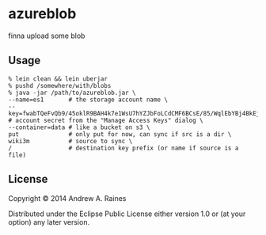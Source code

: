 # azureblob

finna upload some blob

## Usage

    % lein clean && lein uberjar
    % pushd /somewhere/with/blobs
    % java -jar /path/to/azureblob.jar \
    --name=es1       # the storage account name \
    --key=fwabTQeFvQb9/45oklR9BAH4k7e1WsU7hYZJbFoLCdCMF6BCsE/85/WqlEbYBj4BkEj8+m9Z5Nrr9Lvob1zIaQ== # account secret from the "Manage Access Keys" dialog \
    --container=data # like a bucket on s3 \
    put              # only put for now, can sync if src is a dir \
    wiki3m           # source to sync \
    /                # destination key prefix (or name if source is a file)

## License

Copyright © 2014 Andrew A. Raines

Distributed under the Eclipse Public License either version 1.0 or (at
your option) any later version.
